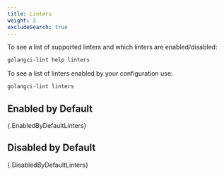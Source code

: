 ```yaml
---
title: Linters
weight: 3
excludeSearch: true
---
```


To see a list of supported linters and which linters are enabled/disabled:

```bash
golangci-lint help linters
```

To see a list of linters enabled by your configuration use:

```bash
golangci-lint linters
```

## Enabled by Default

{.EnabledByDefaultLinters}

## Disabled by Default

{.DisabledByDefaultLinters}
